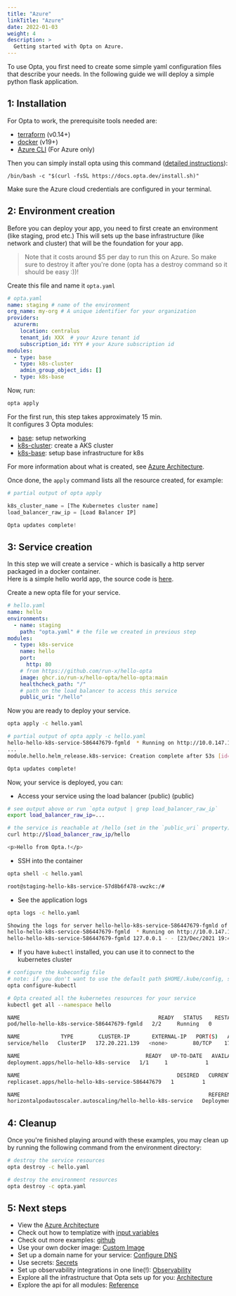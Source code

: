 ```yaml
---
title: "Azure"
linkTitle: "Azure"
date: 2022-01-03
weight: 4
description: >
  Getting started with Opta on Azure.
---
```


To use Opta, you first need to create some simple yaml configuration files that describe your needs. In the following guide we will deploy a simple python flask application.

## 1: Installation

For Opta to work, the prerequisite tools needed are:
- [terraform](https://www.terraform.io/downloads.html) (v0.14+)
- [docker](https://docker.com/products/docker-desktop) (v19+)
- [Azure CLI](https://docs.microsoft.com/en-us/cli/azure/install-azure-cli) (For Azure only)

Then you can simply install opta using this command ([detailed instructions](/installation)):

```
/bin/bash -c "$(curl -fsSL https://docs.opta.dev/install.sh)"
```

Make sure the Azure cloud credentials are configured in your terminal.

## 2: Environment creation

Before you can deploy your app, you need to first create an environment (like staging, prod etc.)
This will sets up the base infrastructure (like network and cluster) that will be the foundation for your app.

> Note that it costs around $5 per day to run this on Azure. So make sure to destroy it after you're done 
> (opta has a destroy command so it should be easy :))!

Create this file and name it `opta.yaml`

```yaml
# opta.yaml
name: staging # name of the environment
org_name: my-org # A unique identifier for your organization
providers:
  azurerm:
    location: centralus
    tenant_id: XXX  # your Azure tenant id
    subscription_id: YYY # your Azure subscription id
modules:
  - type: base
  - type: k8s-cluster
    admin_group_object_ids: []
  - type: k8s-base
```

Now, run:

```bash
opta apply
```
For the first run, this step takes approximately 15 min.  
It configures 3 Opta modules:
- [base](/reference/azurerm/modules/azure-base/): setup networking
- [k8s-cluster](/reference/azurerm/modules/azure-aks/): create a AKS cluster
- [k8s-base](/reference/azurerm/modules/azure-k8s-base/): setup base infrastructure for k8s

For more information about what is created, see [Azure Architecture](/security/azure/).

Once done, the `apply` command lists all the resource created, for example:
```tf
# partial output of opta apply

k8s_cluster_name = [The Kubernetes cluster name]
load_balancer_raw_ip = [Load Balancer IP]

Opta updates complete!
```

## 3: Service creation

In this step we will create a service - which is basically a http server packaged in a docker container.  
Here is a simple hello world app, the source code is [here](https://github.com/run-x/hello-opta).


Create a new opta file for your service.
```yaml
# hello.yaml
name: hello
environments:
  - name: staging
    path: "opta.yaml" # the file we created in previous step
modules:
  - type: k8s-service
    name: hello
    port:
      http: 80
    # from https://github.com/run-x/hello-opta
    image: ghcr.io/run-x/hello-opta/hello-opta:main
    healthcheck_path: "/"
    # path on the load balancer to access this service
    public_uri: "/hello"
```

Now you are ready to deploy your service.
```bash
opta apply -c hello.yaml
```

```bash
# partial output of opta apply -c hello.yaml
hello-hello-k8s-service-586447679-fgmld  * Running on http://10.0.147.114:80/
...
module.hello.helm_release.k8s-service: Creation complete after 53s [id=staging-hello]

Opta updates complete!
```

Now, your service is deployed, you can:

- Access your service using the load balancer (public) (public)
```bash
# see output above or run `opta output | grep load_balancer_raw_ip`
export load_balancer_raw_ip=...

# the service is reachable at /hello (set in the `public_uri` property)
curl http://$load_balancer_raw_ip/hello

<p>Hello from Opta.!</p>
```

- SSH into the container
```bash
opta shell -c hello.yaml

root@staging-hello-k8s-service-57d8b6f478-vwzkc:/#
```
- See the application logs 
```bash
opta logs -c hello.yaml             

Showing the logs for server hello-hello-k8s-service-586447679-fgmld of your service
hello-hello-k8s-service-586447679-fgmld  * Running on http://10.0.147.114:80/
hello-hello-k8s-service-586447679-fgmld 127.0.0.1 - - [23/Dec/2021 19:42:18] "GET / HTTP/1.1" 200 -
```
- If you have `kubectl` installed, you can use it to connect to the kubernetes cluster
```bash
# configure the kubeconfig file
# note: if you don't want to use the default path $HOME/.kube/config, set the env var KUBECONFIG first
opta configure-kubectl

# Opta created all the kubernetes resources for your service
kubectl get all --namespace hello

NAME                                            READY   STATUS    RESTARTS   AGE
pod/hello-hello-k8s-service-586447679-fgmld   2/2     Running   0          17m

NAME             TYPE        CLUSTER-IP       EXTERNAL-IP   PORT(S)   AGE
service/hello   ClusterIP   172.20.221.139   <none>        80/TCP    17m

NAME                                        READY   UP-TO-DATE   AVAILABLE   AGE
deployment.apps/hello-hello-k8s-service   1/1     1            1           17m

NAME                                                  DESIRED   CURRENT   READY   AGE
replicaset.apps/hello-hello-k8s-service-586447679   1         1         1       17m

NAME                                                            REFERENCE                              TARGETS           MINPODS   MAXPODS   REPLICAS   AGE
horizontalpodautoscaler.autoscaling/hello-hello-k8s-service   Deployment/hello-hello-k8s-service   18%/80%, 1%/80%   1         3         1          17m
```

## 4: Cleanup

Once you're finished playing around with these examples, you may clean up by running the following command from the environment directory:

```bash
# destroy the service resources
opta destroy -c hello.yaml

# destroy the environment resources
opta destroy -c opta.yaml
```

## 5: Next steps

- View the [Azure Architecture](/security/azure/)
- Check out how to templatize with [input variables](/features/variables/input_variables)
- Check out more examples: [github](https://github.com/run-x/opta/tree/main/examples)
- Use your own docker image: [Custom Image](/features/custom_image/)
- Set up a domain name for your service: [Configure DNS](/features/dns-and-cert/dns/)
- Use secrets: [Secrets](/features/secrets/)
- Set up observability integrations in one line(!): [Observability](/features/observability/)
- Explore all the infrastructure that Opta sets up for you: [Architecture](/security/aws/)
- Explore the api for all modules: [Reference](/reference/azurerm)
